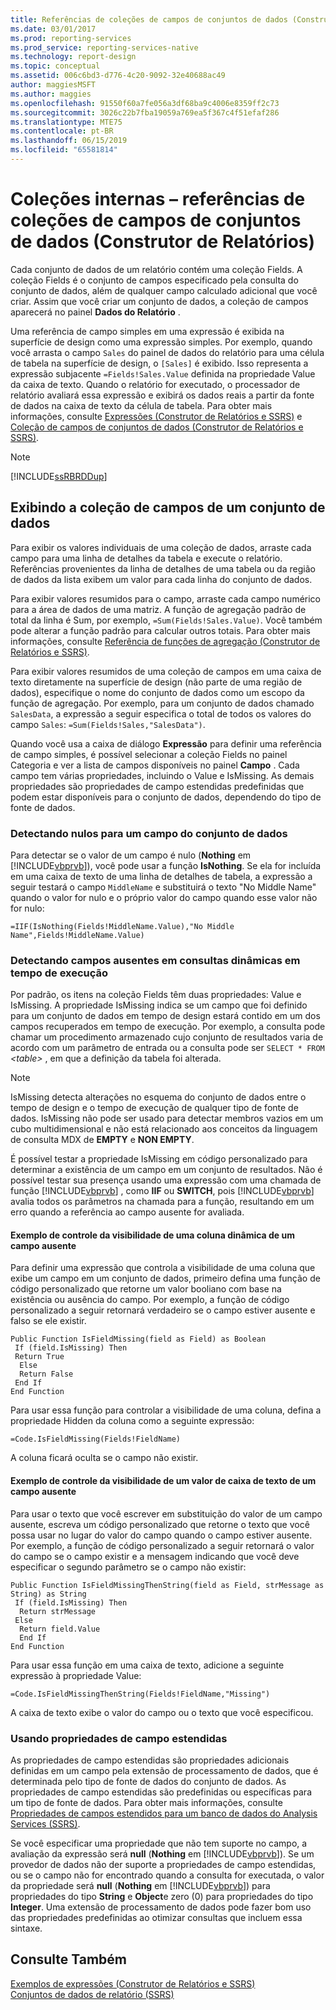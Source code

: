 ```yaml
---
title: Referências de coleções de campos de conjuntos de dados (Construtor de Relatórios e SSRS) | Microsoft Docs
ms.date: 03/01/2017
ms.prod: reporting-services
ms.prod_service: reporting-services-native
ms.technology: report-design
ms.topic: conceptual
ms.assetid: 006c6bd3-d776-4c20-9092-32e40688ac49
author: maggiesMSFT
ms.author: maggies
ms.openlocfilehash: 91550f60a7fe056a3df68ba9c4006e8359ff2c73
ms.sourcegitcommit: 3026c22b7fba19059a769ea5f367c4f51efaf286
ms.translationtype: MTE75
ms.contentlocale: pt-BR
ms.lasthandoff: 06/15/2019
ms.locfileid: "65581814"
---
```

# <a name="built-in-collections---dataset-fields-collection-references-report-builder"></a>Coleções internas – referências de coleções de campos de conjuntos de dados (Construtor de Relatórios)
  Cada conjunto de dados de um relatório contém uma coleção Fields. A coleção Fields é o conjunto de campos especificado pela consulta do conjunto de dados, além de qualquer campo calculado adicional que você criar. Assim que você criar um conjunto de dados, a coleção de campos aparecerá no painel **Dados do Relatório** .  
  
 Uma referência de campo simples em uma expressão é exibida na superfície de design como uma expressão simples. Por exemplo, quando você arrasta o campo `Sales` do painel de dados do relatório para uma célula de tabela na superfície de design, o `[Sales]` é exibido. Isso representa a expressão subjacente `=Fields!Sales.Value` definida na propriedade Value da caixa de texto. Quando o relatório for executado, o processador de relatório avaliará essa expressão e exibirá os dados reais a partir da fonte de dados na caixa de texto da célula de tabela. Para obter mais informações, consulte [Expressões &#40;Construtor de Relatórios e SSRS&#41;](../../reporting-services/report-design/expressions-report-builder-and-ssrs.md) e [Coleção de campos de conjuntos de dados &#40;Construtor de Relatórios e SSRS&#41;](../../reporting-services/report-data/dataset-fields-collection-report-builder-and-ssrs.md).  
  
> [!NOTE]  
>  [!INCLUDE[ssRBRDDup](../../includes/ssrbrddup-md.md)]  
  
## <a name="displaying-the-field-collection-for-a-dataset"></a>Exibindo a coleção de campos de um conjunto de dados  
 Para exibir os valores individuais de uma coleção de dados, arraste cada campo para uma linha de detalhes da tabela e execute o relatório. Referências provenientes da linha de detalhes de uma tabela ou da região de dados da lista exibem um valor para cada linha do conjunto de dados.  
  
 Para exibir valores resumidos para o campo, arraste cada campo numérico para a área de dados de uma matriz. A função de agregação padrão de total da linha é Sum, por exemplo, `=Sum(Fields!Sales.Value)`. Você também pode alterar a função padrão para calcular outros totais. Para obter mais informações, consulte [Referência de funções de agregação &#40;Construtor de Relatórios e SSRS&#41;](../../reporting-services/report-design/report-builder-functions-aggregate-functions-reference.md).  
  
 Para exibir valores resumidos de uma coleção de campos em uma caixa de texto diretamente na superfície de design (não parte de uma região de dados), especifique o nome do conjunto de dados como um escopo da função de agregação. Por exemplo, para um conjunto de dados chamado `SalesData`, a expressão a seguir especifica o total de todos os valores do campo `Sales`: `=Sum(Fields!Sales,"SalesData")`.  
  
 Quando você usa a caixa de diálogo **Expressão** para definir uma referência de campo simples, é possível selecionar a coleção Fields no painel Categoria e ver a lista de campos disponíveis no painel **Campo** . Cada campo tem várias propriedades, incluindo o Value e IsMissing. As demais propriedades são propriedades de campo estendidas predefinidas que podem estar disponíveis para o conjunto de dados, dependendo do tipo de fonte de dados.  
  
### <a name="detecting-nulls-for-a-dataset-field"></a>Detectando nulos para um campo do conjunto de dados  
 Para detectar se o valor de um campo é nulo (**Nothing** em [!INCLUDE[vbprvb](../../includes/vbprvb-md.md)]), você pode usar a função **IsNothing**. Se ela for incluída em uma caixa de texto de uma linha de detalhes de tabela, a expressão a seguir testará o campo `MiddleName` e substituirá o texto "No Middle Name" quando o valor for nulo e o próprio valor do campo quando esse valor não for nulo:  
  
 `=IIF(IsNothing(Fields!MiddleName.Value),"No Middle Name",Fields!MiddleName.Value)`  
  
### <a name="detecting-missing-fields-for-dynamic-queries-at-run-time"></a>Detectando campos ausentes em consultas dinâmicas em tempo de execução  
 Por padrão, os itens na coleção Fields têm duas propriedades: Value e IsMissing. A propriedade IsMissing indica se um campo que foi definido para um conjunto de dados em tempo de design estará contido em um dos campos recuperados em tempo de execução. Por exemplo, a consulta pode chamar um procedimento armazenado cujo conjunto de resultados varia de acordo com um parâmetro de entrada ou a consulta pode ser `SELECT * FROM` *\<table>* , em que a definição da tabela foi alterada.  
  
> [!NOTE]  
>  IsMissing detecta alterações no esquema do conjunto de dados entre o tempo de design e o tempo de execução de qualquer tipo de fonte de dados. IsMissing não pode ser usado para detectar membros vazios em um cubo multidimensional e não está relacionado aos conceitos da linguagem de consulta MDX de **EMPTY** e **NON EMPTY**.  
  
 É possível testar a propriedade IsMissing em código personalizado para determinar a existência de um campo em um conjunto de resultados. Não é possível testar sua presença usando uma expressão com uma chamada de função [!INCLUDE[vbprvb](../../includes/vbprvb-md.md)] , como **IIF** ou **SWITCH**, pois [!INCLUDE[vbprvb](../../includes/vbprvb-md.md)] avalia todos os parâmetros na chamada para a função, resultando em um erro quando a referência ao campo ausente for avaliada.  
  
#### <a name="example-for-controlling-the-visibility-of-a-dynamic-column-for-a-missing-field"></a>Exemplo de controle da visibilidade de uma coluna dinâmica de um campo ausente  
 Para definir uma expressão que controla a visibilidade de uma coluna que exibe um campo em um conjunto de dados, primeiro defina uma função de código personalizado que retorne um valor booliano com base na existência ou ausência do campo. Por exemplo, a função de código personalizado a seguir retornará verdadeiro se o campo estiver ausente e falso se ele existir.  
  
```  
Public Function IsFieldMissing(field as Field) as Boolean  
 If (field.IsMissing) Then  
 Return True  
  Else   
  Return False  
 End If  
End Function  
```  
  
 Para usar essa função para controlar a visibilidade de uma coluna, defina a propriedade Hidden da coluna como a seguinte expressão:  
  
 `=Code.IsFieldMissing(Fields!FieldName)`  
  
 A coluna ficará oculta se o campo não existir.  
  
#### <a name="example-for-controlling-the-text-box-value-for-a-missing-field"></a>Exemplo de controle da visibilidade de um valor de caixa de texto de um campo ausente  
 Para usar o texto que você escrever em substituição do valor de um campo ausente, escreva um código personalizado que retorne o texto que você possa usar no lugar do valor do campo quando o campo estiver ausente. Por exemplo, a função de código personalizado a seguir retornará o valor do campo se o campo existir e a mensagem indicando que você deve especificar o segundo parâmetro se o campo não existir:  
  
```  
Public Function IsFieldMissingThenString(field as Field, strMessage as String) as String  
 If (field.IsMissing) Then  
  Return strMessage  
 Else   
  Return field.Value  
  End If  
End Function  
```  
  
 Para usar essa função em uma caixa de texto, adicione a seguinte expressão à propriedade Value:  
  
 `=Code.IsFieldMissingThenString(Fields!FieldName,"Missing")`  
  
 A caixa de texto exibe o valor do campo ou o texto que você especificou.  
  
### <a name="using-extended-field-properties"></a>Usando propriedades de campo estendidas  
 As propriedades de campo estendidas são propriedades adicionais definidas em um campo pela extensão de processamento de dados, que é determinada pelo tipo de fonte de dados do conjunto de dados. As propriedades de campo estendidas são predefinidas ou específicas para um tipo de fonte de dados. Para obter mais informações, consulte [Propriedades de campos estendidos para um banco de dados do Analysis Services &#40;SSRS&#41;](../../reporting-services/report-data/extended-field-properties-for-an-analysis-services-database-ssrs.md).  
  
 Se você especificar uma propriedade que não tem suporte no campo, a avaliação da expressão será **null** (**Nothing** em [!INCLUDE[vbprvb](../../includes/vbprvb-md.md)]). Se um provedor de dados não der suporte a propriedades de campo estendidas, ou se o campo não for encontrado quando a consulta for executada, o valor da propriedade será **null** (**Nothing** em [!INCLUDE[vbprvb](../../includes/vbprvb-md.md)]) para propriedades do tipo **String** e **Object**e zero (0) para propriedades do tipo **Integer**. Uma extensão de processamento de dados pode fazer bom uso das propriedades predefinidas ao otimizar consultas que incluem essa sintaxe.  
  
## <a name="see-also"></a>Consulte Também  
 [Exemplos de expressões &#40;Construtor de Relatórios e SSRS&#41;](../../reporting-services/report-design/expression-examples-report-builder-and-ssrs.md)   
 [Conjuntos de dados de relatório &#40;SSRS&#41;](../../reporting-services/report-data/report-datasets-ssrs.md)  
  
  
